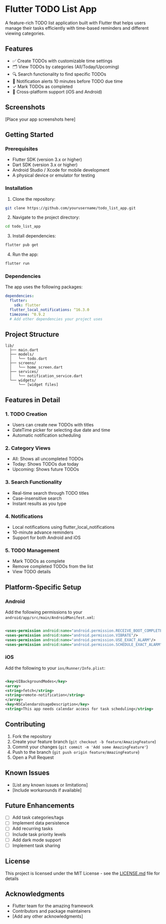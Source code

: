 # Flutter TODO List App

A feature-rich TODO list application built with Flutter that helps users manage their tasks efficiently with time-based
reminders and different viewing categories.

## Features

- ✅ Create TODOs with customizable time settings
- 🗂️ View TODOs by categories (All/Today/Upcoming)
- 🔍 Search functionality to find specific TODOs
- 🔔 Notification alerts 10 minutes before TODO due time
- ✓ Mark TODOs as completed
- 📱 Cross-platform support (iOS and Android)

## Screenshots

[Place your app screenshots here]

## Getting Started

### Prerequisites

- Flutter SDK (version 3.x or higher)
- Dart SDK (version 3.x or higher)
- Android Studio / Xcode for mobile development
- A physical device or emulator for testing

### Installation

1. Clone the repository:

```bash
git clone https://github.com/yourusername/todo_list_app.git
```

2. Navigate to the project directory:

```bash
cd todo_list_app
```

3. Install dependencies:

```bash
flutter pub get
```

4. Run the app:

```bash
flutter run
```

### Dependencies

The app uses the following packages:

```yaml
dependencies:
  flutter:
    sdk: flutter
  flutter_local_notifications: ^16.3.0
  timezone: ^0.9.2
  # Add other dependencies your project uses
```

## Project Structure

```
lib/
  ├── main.dart
  ├── models/
  │   └── todo.dart
  ├── screens/
  │   └── home_screen.dart
  ├── services/
  │   └── notification_service.dart
  └── widgets/
      └── [widget files]
```

## Features in Detail

### 1. TODO Creation

- Users can create new TODOs with titles
- DateTime picker for selecting due date and time
- Automatic notification scheduling

### 2. Category Views

- All: Shows all uncompleted TODOs
- Today: Shows TODOs due today
- Upcoming: Shows future TODOs

### 3. Search Functionality

- Real-time search through TODO titles
- Case-insensitive search
- Instant results as you type

### 4. Notifications

- Local notifications using flutter_local_notifications
- 10-minute advance reminders
- Support for both Android and iOS

### 5. TODO Management

- Mark TODOs as complete
- Remove completed TODOs from the list
- View TODO details

## Platform-Specific Setup

### Android

Add the following permissions to your `android/app/src/main/AndroidManifest.xml`:

```xml

<uses-permission android:name="android.permission.RECEIVE_BOOT_COMPLETED"/>
<uses-permission android:name="android.permission.VIBRATE"/>
<uses-permission android:name="android.permission.USE_EXACT_ALARM"/>
<uses-permission android:name="android.permission.SCHEDULE_EXACT_ALARM"/>
```

### iOS

Add the following to your `ios/Runner/Info.plist`:

```xml

<key>UIBackgroundModes</key>
<array>
<string>fetch</string>
<string>remote-notification</string>
</array>
<key>NSCalendarsUsageDescription</key>
<string>This app needs calendar access for task scheduling</string>
```

## Contributing

1. Fork the repository
2. Create your feature branch (`git checkout -b feature/AmazingFeature`)
3. Commit your changes (`git commit -m 'Add some AmazingFeature'`)
4. Push to the branch (`git push origin feature/AmazingFeature`)
5. Open a Pull Request

## Known Issues

- [List any known issues or limitations]
- [Include workarounds if available]

## Future Enhancements

- [ ] Add task categories/tags
- [ ] Implement data persistence
- [ ] Add recurring tasks
- [ ] Include task priority levels
- [ ] Add dark mode support
- [ ] Implement task sharing

## License

This project is licensed under the MIT License - see the [LICENSE.md](LICENSE.md) file for details

## Acknowledgments

- Flutter team for the amazing framework
- Contributors and package maintainers
- [Add any other acknowledgments]